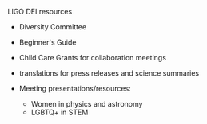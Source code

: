 LIGO DEI resources

* Diversity Committee
* Beginner's Guide
* Child Care Grants for collaboration meetings
* translations for press releases and science summaries

* Meeting presentations/resources:
  * Women in physics and astronomy
  * LGBTQ+ in STEM
  
